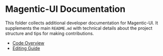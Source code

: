 # Magentic-UI Documentation

This folder collects additional developer documentation for Magentic-UI. It supplements the main `README.md` with technical details about the project structure and tips for making contributions.

- [Code Overview](code_overview.md)
- [Editing Guide](editing-guide.md)

